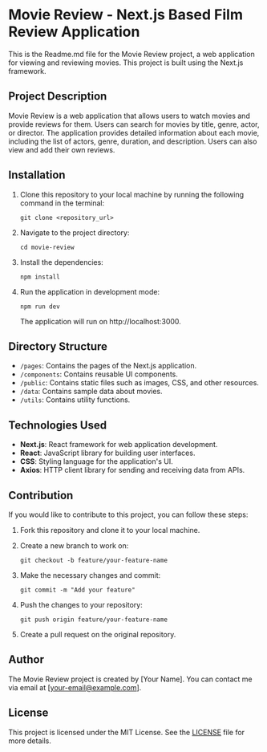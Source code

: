 # Movie Review - Next.js Based Film Review Application

This is the Readme.md file for the Movie Review project, a web application for viewing and reviewing movies. This project is built using the Next.js framework.

## Project Description

Movie Review is a web application that allows users to watch movies and provide reviews for them. Users can search for movies by title, genre, actor, or director. The application provides detailed information about each movie, including the list of actors, genre, duration, and description. Users can also view and add their own reviews.

## Installation

1. Clone this repository to your local machine by running the following command in the terminal:

   ```
   git clone <repository_url>
   ```

2. Navigate to the project directory:

   ```
   cd movie-review
   ```

3. Install the dependencies:

   ```
   npm install
   ```

4. Run the application in development mode:

   ```
   npm run dev
   ```

   The application will run on http://localhost:3000.

## Directory Structure

- `/pages`: Contains the pages of the Next.js application.
- `/components`: Contains reusable UI components.
- `/public`: Contains static files such as images, CSS, and other resources.
- `/data`: Contains sample data about movies.
- `/utils`: Contains utility functions.

## Technologies Used

- **Next.js**: React framework for web application development.
- **React**: JavaScript library for building user interfaces.
- **CSS**: Styling language for the application's UI.
- **Axios**: HTTP client library for sending and receiving data from APIs.

## Contribution

If you would like to contribute to this project, you can follow these steps:

1. Fork this repository and clone it to your local machine.
2. Create a new branch to work on:

   ```
   git checkout -b feature/your-feature-name
   ```

3. Make the necessary changes and commit:

   ```
   git commit -m "Add your feature"
   ```

4. Push the changes to your repository:

   ```
   git push origin feature/your-feature-name
   ```

5. Create a pull request on the original repository.

## Author

The Movie Review project is created by [Your Name]. You can contact me via email at [your-email@example.com].

## License

This project is licensed under the MIT License. See the [LICENSE](LICENSE) file for more details.